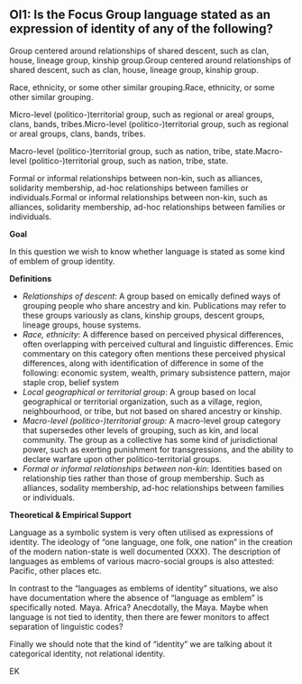 
## OI1: Is the Focus Group language stated as an expression of identity of any of the following?



Group centered around relationships of shared descent, such as clan, house, lineage group, kinship group.Group centered around relationships of shared descent, such as clan, house, lineage group, kinship group.

Race, ethnicity, or some other similar grouping.Race, ethnicity, or some other similar grouping.

Micro-level (politico-)territorial group, such as regional or areal groups, clans, bands, tribes.Micro-level (politico-)territorial group, such as regional or areal groups, clans, bands, tribes.

Macro-level (politico-)territorial group, such as nation, tribe, state.Macro-level (politico-)territorial group, such as nation, tribe, state.

Formal or informal relationships between non-kin, such as alliances, solidarity membership, ad-hoc relationships between families or individuals.Formal or informal relationships between non-kin, such as alliances, solidarity membership, ad-hoc relationships between families or individuals.



**Goal**

In this question we wish to know whether language is stated as some kind of emblem of group identity.



**Definitions**

- *Relationships of descent*: A group based on emically defined ways of grouping people who share ancestry and kin. Publications may refer to these groups variously as clans, kinship groups, descent groups, lineage groups, house systems.
- *Race, ethnicity*: A difference based on perceived physical differences, often overlapping with perceived cultural and linguistic differences. Emic commentary on this category often mentions these perceived physical differences, along with identification of difference in some of the following: economic system, wealth, primary subsistence pattern, major staple crop, belief system
- *Local geographical or territorial group*: A group based on local geographical or territorial organization, such as a village, region, neighbourhood, or tribe, but not based on shared ancestry or kinship.
- *Macro-level (politico-)territorial group:* A macro-level group category that supersedes other levels of grouping, such as kin, and local community. The group as a collective has some kind of jurisdictional power, such as exerting punishment for transgressions, and the ability to declare warfare upon other politico-territorial groups.
- *Formal or informal relationships between non-kin*: Identities based on relationship ties rather than those of group membership. Such as alliances, sodality membership, ad-hoc relationships between families or individuals.




**Theoretical & Empirical Support**

Language as a symbolic system is very often utilised as expressions of identity. The ideology of “one language, one folk, one nation” in the creation of the modern nation-state is well documented (XXX). The description of languages as emblems of various macro-social groups is also attested: Pacific, other places etc.



In contrast to the “languages as emblems of identity” situations, we also have documentation where the absence of “language as emblem” is specifically noted. Maya. Africa? Anecdotally, the Maya. Maybe when language is not tied to identity, then there are fewer monitors to affect separation of linguistic codes?



Finally we should note that the kind of “identity” we are talking about it categorical identity, not relational identity.



EK
